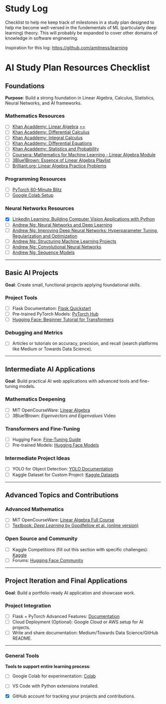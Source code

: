 # Study Log
Checklist to help me keep track of milestones in a study plan designed to help me become well-versed in the fundementals of ML (particularly deep learning) theory. This will probably be expanded to cover other domains of knowledge in software engineering. 

Inspiration for this log: https://github.com/amitness/learning

# AI Study Plan Resources Checklist

## Foundations  
**Purpose**: Build a strong foundation in Linear Algebra, Calculus, Statistics, Neural Networks, and AI frameworks.  

### Mathematics Resources  
- [ ] [Khan Acaddemy: Linear Algebra](https://www.khanacademy.org/math/linear-algebra) [==](20%)
- [ ] [Khan Acaddemy: Differential Calculus](https://www.khanacademy.org/math/differential-calculus)
- [ ] [Khan Acaddemy: Integral Calculus](https://www.khanacademy.org/math/integral-calculus)
- [ ] [Khan Acaddemy: Differential Equations](https://www.khanacademy.org/math/differential-equations)
- [ ] [Khan Acaddemy: Statistics and Probability](https://www.khanacademy.org/math/statistics-probability)
- [ ] [Coursera: Mathematics for Machine Learning - Linear Algebra Module](https://www.coursera.org/learn/matrix-algebra-engineers)  
- [ ] [3Blue1Brown: Essence of Linear Algebra Playlist](https://www.youtube.com/playlist?list=PLZHQObOWTQDPD3MizzM2xVFitgF8hE_ab)  
- [ ] [Brilliant.org: Linear Algebra Practice Problems](https://brilliant.org/)  

### Programming Resources  
- [ ] [PyTorch 60-Minute Blitz](https://pytorch.org/tutorials/beginner/deep_learning_60min_blitz.html)  
- [ ] [Google Colab Setup](https://colab.research.google.com/)  

### Neural Networks Resources  
- [x] [LinkedIn Learning: Building Computer Vision Applications with Python](https://www.linkedin.com/learning/building-computer-vision-applications-with-python/computer-vision-under-the-hood)
- [ ] [Andrew Ng: Neural Networks and Deep Learning](https://www.coursera.org/learn/neural-networks-deep-learning?specialization=deep-learning)
- [ ] [Andrew Ng: Improving Deep Neural Networks: Hyperparameter Tuning, Regularization and Optimization]([https://www.coursera.org/learn/neural-networks-deep-learning?specialization=deep-learning](https://www.coursera.org/learn/deep-neural-network?specialization=deep-learning))
- [ ] [Andrew Ng: Structuring Machine Learning Projects](https://www.coursera.org/learn/machine-learning-projects?specialization=deep-learning)
- [ ] [Andrew Ng: Convolutional Neural Networks](https://www.coursera.org/learn/convolutional-neural-networks?specialization=deep-learning)
- [ ] [Andrew Ng: Sequence Models](https://www.coursera.org/learn/nlp-sequence-models?specialization=deep-learning)

---

## Basic AI Projects  
**Goal**: Create small, functional projects applying foundational skills.  

### Project Tools  
- [ ] Flask Documentation: [Flask Quickstart](https://flask.palletsprojects.com/en/latest/quickstart/)  
- [ ] Pre-trained PyTorch Models: [PyTorch Hub](https://pytorch.org/hub/)  
- [ ] [Hugging Face: Beginner Tutorial for Transformers](https://huggingface.co/transformers/)  

### Debugging and Metrics  
- [ ] Articles or tutorials on accuracy, precision, and recall (search platforms like Medium or Towards Data Science).  

---

## Intermediate AI Applications  
**Goal**: Build practical AI web applications with advanced tools and fine-tuning models.  

### Mathematics Deepening  
- [ ] MIT OpenCourseWare: [Linear Algebra](https://ocw.mit.edu/courses/mathematics/18-06-linear-algebra-spring-2010/)  
- [ ] 3Blue1Brown: *Eigenvectors and Eigenvalues* Video  

### Transformers and Fine-Tuning  
- [ ] Hugging Face: [Fine-Tuning Guide](https://huggingface.co/transformers/training.html)  
- [ ] Pre-trained Models: [Hugging Face Models](https://huggingface.co/models)  

### Intermediate Project Ideas  
- [ ] YOLO for Object Detection: [YOLO Documentation](https://pjreddie.com/darknet/yolo/)  
- [ ] Kaggle Dataset for Custom Project: [Kaggle Datasets](https://www.kaggle.com/datasets)  

---

## Advanced Topics and Contributions  

### Advanced Mathematics  
- [ ] MIT OpenCourseWare: [Linear Algebra Full Course](https://ocw.mit.edu/courses/mathematics/18-06-linear-algebra-spring-2010/)  
- [ ] [Textbook: *Deep Learning* by Goodfellow et al. (online version)](https://www.deeplearningbook.org/)

### Open Source and Community  
- [ ] Kaggle Competitions (fill out this section with specific challenges): [Kaggle](https://www.kaggle.com/)  
- [ ] Forums: [Hugging Face Community](https://discuss.huggingface.co/)  

---

## Project Iteration and Final Applications  
**Goal**: Build a portfolio-ready AI application and showcase work.  

### Project Integration  
- [ ] Flask + PyTorch Advanced Features: [Documentation](https://flask.palletsprojects.com/)  
- [ ] Cloud Deployment (Optional): Google Cloud or AWS setup for AI projects.  
- [ ] Write and share documentation: Medium/Towards Data Science/GitHub README.  

---

### General Tools  
**Tools to support entire learning process**:  
- [ ] Google Colab for experimentation: [Colab](https://colab.research.google.com/)  
- [ ] VS Code with Python extensions installed.  
- [x] GitHub account for tracking your projects and contributions.  

